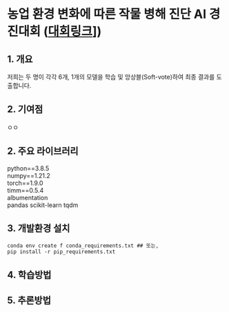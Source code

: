 # 농업 환경 변화에 따른 작물 병해 진단 AI 경진대회 ([대회링크][competition_site]])  
[competition_site]: https://dacon.io/competitions/official/235870/overview/description

## 1. 개요  
저희는 두 명이 각각 6개, 1개의 모델을 학습 및 앙상블(Soft-vote)하여 최종 결과를 도출합니다.  

## 2. 기여점  
ㅇㅇ  

## 2. 주요 라이브러리  
python==3.8.5  
numpy==1.21.2  
torch==1.9.0  
timm==0.5.4  
albumentation  
pandas
scikit-learn
tqdm  

## 3. 개발환경 설치
```
conda env create f conda_requirements.txt ## 또는,
pip install -r pip_requirements.txt
```

## 4. 학습방법  

## 5. 추론방법  



